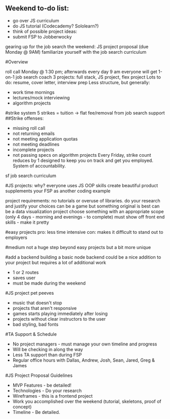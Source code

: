 ## Weekend to-do list:
- go over JS curriculum
- do JS tutorial (Codecademy? Sololearn?)
- think of possible project ideas:
- submit FSP to Jobberwocky



gearing up for the job search
the weekend: JS project proposal (due Monday @ 9AM)
familiarize yourself with the job search curriculum

#Overview

roll call Monday @ 1:30 pm; afterwards every day 9 am
everyone will get 1-on-1 job search coach
3 projects: full stack, JS project, flex project
Lots to do: resume, cover letter, interview prep
Less structure, but generally:
- work time mornings
- lectures/mock interviewing
- algorithm projects

#strike system
5 strikes = tuition -> flat fee/removal from job search support
##Strike offenses:
- missing roll call
- not returning emails
- not meeting application quotas
- not meeting deadlines
- incomplete projects
- not passing specs on algorithm projects
Every Friday, strike count reduces by 1
designed to keep you on track and get you employed. System of accountability.

sf job search curriculum

#JS projects:
why?
everyone uses JS
OOP skills
create beautiful product
supplements your FSP as another coding example

project requirements:
no tutorials or overuse of libraries. do your research and justify your choices
can be a game but something original is best
can be a data visualization project
choose something with an appropriate scope (only 4 days - morning and evenings - to complete)
must show off front end skills - make it pretty

#easy projects
pro: less time intensive
con: makes it difficult to stand out to employers

#medium
not a huge step beyond easy projects but a bit more unique

#add a backend
building a basic node backend could be a nice addition to your project but requires a lot of additional work
- 1 or 2 routes
- saves user
- must be made during the weekend

#JS project pet peeves
- music that doesn't stop
- projects that aren't responsive
- games starts playing immediately after losing
- projects without clear instructors to the user
- bad styling, bad fonts

#TA Support & Schedule
- No project managers - must manage your own timeline and progress
- Will be checking in along the way
- Less TA support than during FSP
- Regular office hours with Dallas, Andrew, Josh, Sean, Jared, Greg & James


#JS Project Proposal Guidelines
- MVP Features - be detailed!
- Technologies - Do your research
- Wireframes - this is a frontend project
- Work you accomplished over the weekend (tutorial, skeletons, proof of concept)
- Timeline - Be detailed.
